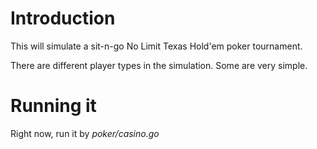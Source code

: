 # Introduction
This will simulate a sit-n-go No Limit Texas Hold'em poker tournament.

There are different player types in the simulation.  Some are very simple.

# Running it
Right now, run it by *poker/casino.go*
